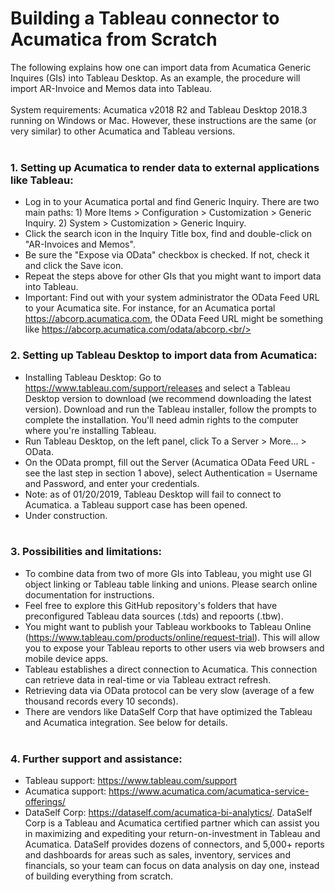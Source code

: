 # Building a Tableau connector to Acumatica from Scratch
The following explains how one can import data from Acumatica Generic Inquires (GIs) into Tableau Desktop. As an example, the procedure will import AR-Invoice and Memos data into Tableau. <br/><br/>
System requirements: Acumatica v2018 R2 and Tableau Desktop 2018.3 running on Windows or Mac. However, these instructions are the same (or very similar) to other Acumatica and Tableau versions. <br/><br/>
### 1. Setting up Acumatica to render data to external applications like Tableau: 
- Log in to your Acumatica portal and find Generic Inquiry. There are two main paths: 1) More Items > Configuration > Customization > Generic Inquiry. 2) System > Customization > Generic Inquiry. 
- Click the search icon in the Inquiry Title box, find and double-click on "AR-Invoices and Memos".
- Be sure the "Expose via OData" checkbox is checked. If not, check it and click the Save icon. 
- Repeat the steps above for other GIs that you might want to import data into Tableau.
- Important: Find out with your system administrator the OData Feed URL to your Acumatica site. For instance, for an Acumatica portal https://abcorp.acumatica.com, the OData Feed URL might be something like https://abcorp.acumatica.com/odata/abcorp.<br/><br/>
### 2. Setting up Tableau Desktop to import data from Acumatica:
- Installing Tableau Desktop: Go to https://www.tableau.com/support/releases and select a Tableau Desktop version to download (we recommend downloading the latest version). Download and run the Tableau installer, follow the prompts to complete the installation. You'll need admin rights to the computer where you're installing Tableau. 
- Run Tableau Desktop, on the left panel, click To a Server > More... > OData.
- On the OData prompt, fill out the Server (Acumatica OData Feed URL - see the last step in section 1 above), select Authentication = Username and Password, and enter your credentials. 
- Note: as of 01/20/2019, Tableau Desktop will fail to connect to Acumatica. a Tableau support case has been opened. 
- Under construction.<br/><br/>
### 3. Possibilities and limitations:
- To combine data from two of more GIs into Tableau, you might use GI object linking or Tableau table linking and unions. Please search online documentation for instructions. 
- Feel free to explore this GitHub repository's folders that have preconfigured Tableau data sources (.tds) and repoorts (.tbw).
- You might want to publish your Tableau workbooks to Tableau Online (https://www.tableau.com/products/online/request-trial). This will allow you to expose your Tableau reports to other users via web browsers and mobile device apps. 
- Tableau establishes a direct connection to Acumatica. This connection can retrieve data in real-time or via Tableau extract refresh. 
- Retrieving data via OData protocol can be very slow (average of a few thousand records every 10 seconds).
- There are vendors like DataSelf Corp that have optimized the Tableau and Acumatica integration. See below for details.<br/><br/> 
### 4. Further support and assistance:
- Tableau support: https://www.tableau.com/support
- Acumatica support: https://www.acumatica.com/acumatica-service-offerings/
- DataSelf Corp: https://dataself.com/acumatica-bi-analytics/. DataSelf Corp is a Tableau and Acumatica certified partner which can assist you in maximizing and expediting your return-on-investment in Tableau and Acumatica. DataSelf provides dozens of connectors, and 5,000+ reports and dashboards for areas such as sales, inventory, services and financials, so your team can focus on data analysis on day one, instead of building everything from scratch. 
